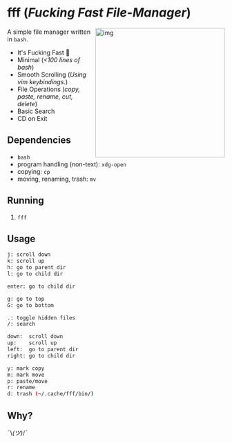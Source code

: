 # fff (*Fucking Fast File-Manager*)

<a href="https://asciinema.org/a/YoM4m6f7m63IK5Athb2F9AAXV" target="_blank"><img src="https://asciinema.org/a/B2LRFD6q26E7DhftTkeHLAUMT.png" alt="img" height="300px" align="right"/></a>

A simple file manager written in `bash`.

- It's Fucking Fast 🚀
- Minimal (*<100 lines of bash*)
- Smooth Scrolling (*Using vim keybindings.*)
- File Operations (*copy, paste, rename, cut, delete*)
- Basic Search
- CD on Exit


## Dependencies

- `bash`
- program handling (non-text): `xdg-open`
- copying: `cp`
- moving, renaming, trash: `mv`

## Running

1. `fff`


## Usage

```sh
j: scroll down
k: scroll up
h: go to parent dir
l: go to child dir

enter: go to child dir

g: go to top
G: go to bottom

.: toggle hidden files
/: search

down:  scroll down
up:    scroll up
left:  go to parent dir
right: go to child dir

y: mark copy
m: mark move
p: paste/move
r: rename
d: trash (~/.cache/fff/bin/)
```

## Why?

¯\\_(ツ)_/¯
